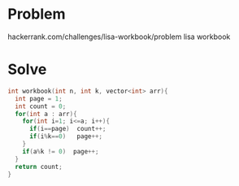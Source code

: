 # Problem
hackerrank.com/challenges/lisa-workbook/problem
lisa workbook

# Solve
```c++
int workbook(int n, int k, vector<int> arr){
  int page = 1;
  int count = 0;
  for(int a : arr){
    for(int i=1; i<=a; i++){
      if(i==page)  count++;
      if(i%k==0)   page++;
    }
    if(a%k != 0)  page++;
  }
  return count;
}
```

